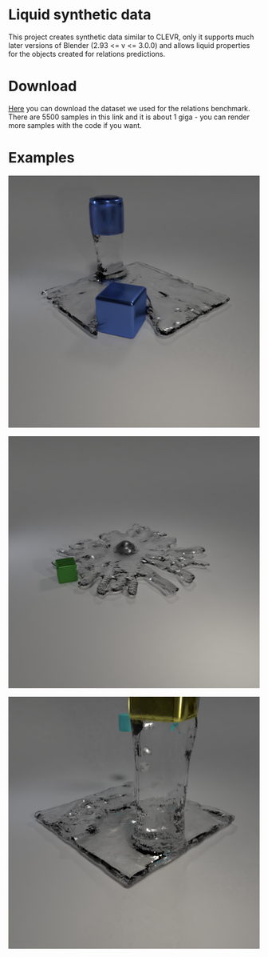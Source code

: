 # Liquid synthetic data

This project creates synthetic data similar to CLEVR, only it supports much later versions of Blender (2.93 <= v <= 3.0.0) and allows liquid properties for the objects created for relations predictions. 

# Download 

[Here](https://drive.google.com/file/d/1thvwm6BochjJcTgCNSlOvbULzlSZl4q6/view?usp=sharing) you can download the dataset we used for the relations benchmark. There are 5500 samples in this link and it is about 1 giga - you can render more samples with the code if you want.

# Examples 
![teaser1](resource/splash1.png)

![teaser2](resource/splash2.png)

![teaser3](resource/splash3.png)
